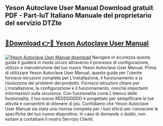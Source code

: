 ## Yeson Autoclave User Manual Download gratuit PDF - Part-luT Italiano Manuale del proprietario del servizio DTZte

# <h2><a href="http://df9tv3m.blite.top/?on=Yeson+Autoclave+User+Manual">🔗Download 👉🔴 Yeson Autoclave User Manual</a></h2>

[![Yeson Autoclave User Manual download](https://i.imgur.com/lujVjoI.png)](http://df9tv3m.blite.top/?on=Yeson+Autoclave+User+Manual)
Navigare in sicurezza questa guida ti guiderà in modo sicuro attraverso il processo di configurazione, utilizzo e manutenzione del tuo nuovo Yeson Autoclave User Manual. Prima di utilizzare Yeson Autoclave User Manual, questa guida per l'utente fornisce istruzioni complete per L'installazione, il funzionamento e la risoluzione dei problemi del prodotto. Fornisce istruzioni chiare per L'installazione, la configurazione e il funzionamento, nonché importanti informazioni sulla sicurezza. Con funzionalità come L'elenco delle funzionalità, il tuo nuovo REDDDDDDD è progettato per semplificare le tue attività e consentirti di ottenere di più. Confidiamo che Yeson Autoclave User Manual sia stata una risorsa completa per i tuoi sforzi per conoscere le specifiche del tuo nuovo dispositivo. In caso di domande o dubbi, non esitare a contattare il nostro Servizio Clienti.

